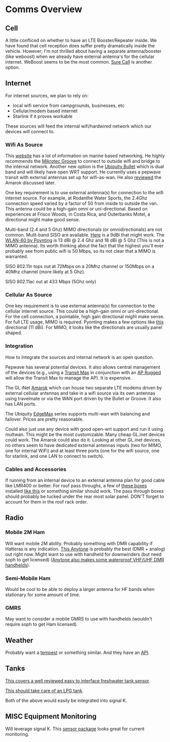 # Comms Overview

## Cell

A little confliced on whether to have an LTE Booster/Repeater inside.  We have found that cell reception does suffer pretty dramatically inside the vehicle.  However; I'm not thrilled about having a separate antenna/booster (like weboost) when we already have external antenna's for the cellular internet.  WeBoost seems to be the most common.  [Sure Call](https://www.amazon.com/stores/page/E93D848B-8085-40A6-B436-79490DDDE867?ingress=2&visitId=e1d47c44-7233-47a1-81a1-bd091e484e9d&ref_=ast_bln) is another option.

## Internet

For internet sources, we plan to rely on: 

- local wifi service from campgrounds, businesses, etc 
- Cellular/modem based internet
- Starlink if it proves workable

These sources will feed the internal wifi/hardwired network which our devices will connect to.

 ### Wifi As Source

This [website](https://seabits.com/) has a lot of information on marine based networking.  He highly recommends the [Mikrotec Groove](https://seabits.com/mikrotik-groove-step-by-step-setup-guide/) to connect to outside wifi and bridge to the internal network.  Another new option is the [Ubiquity Bullet](https://www.ui.com/airmax/bullet-ac/) which is dual band and will likely have open WRT support.  He currently uses a pepwave transit with external antennas set up for wifi-as-wan.  He also [reviewed](https://seabits.com/gl-x1200-amarok-dual-lte-router/) the Amarok discussed later.

One key requirement is to use external antenna(s) for connection to the wifi internet source.  For example, at Rodanthe Water Sports, the 2.4Ghz connection speed varied by a factor of 50 from inside to outside the van.  This antenna could be a high-gain omni or uni-directional.  Based on experiences at Frisco Woods, in Costa Rica, and Outerbanks Motel, a directional might make good sense.  

Multi-band (2.4 and 5 Ghz) MIMO directionals (or omnidirectionals) are not common.  Mulit-band SISO are available.  [Here](https://www.amazon.com/Tupavco-DB541-Yagi-WiFi-Antenna/dp/B015QEBC4W?ref_=ast_sto_dp) is a 9dBi that might work.  The [WLAN-60 by Poynting](https://poynting.tech/antennas/wlan-60/?compare=14916) is 13 dBi @ 2.4 Ghz and 18 dBi @ 5 Ghz (This is not a MIMO antenna). Its worth thinking about the fact that the highest you'll ever probably see from public wifi is 50 Mbps, so its not clear that a MIMO is warranted.

SISO 802.11n tops out at 72Mbps on a 20Mhz channel or 150Mbps on a 40Mhz channel (more likely at 5 Ghz).

SISO 802.11ac out at 433 Mbps (5Ghz only)

### Cellular As Source

One key requirement is to use external antenna(s) for connection to the cellular internet source.  This could be a high-gain omni or uni-directional.  For the cell connection, a pointable, high gain directional might make sense.  For full LTE usage, MIMO is required.  Pyonting makes a few options like [this](https://poynting.tech/antennas-accessories/antennas/farming-agricultural-antennas/xpol-2-5g/?compare=12221,12222,12223,12224) directional (11 dBi).  For MIMO, it looks like the directionals are usually panel shaped.

### Integration

How to Integrate the sources and internal network is an open question.  

Pepwave has several potential devices.  It also allows central management of the devices (e.g., using a [Transit Max](https://www.peplink.com/products/transit-series-max-transit/) in conjunction with an [AP Rugged](https://www.peplink.com/products/ap-one-series-rugged/) will allow the Transit Max to manage the AP).  It is expensive.

The GL iNet [Amarok](https://www.gl-inet.com/products/gl-x1200/) which can house two separate LTE modems driven by external cellular antennas and take in a wifi source via its own antennas using travelmate or via the WAN port driven by the Bullet or Groove.  It also has LAN ports.

The Ubiquity [EdgeMax](https://www.ui.com/edgemax/comparison/) series supports multi-wan with balancing and failover.  Prices are pretty reasonable.

Could also just use any device with good open-wrt support and run it using multwan.  This might be the most customizable.  Many cheap GL.inet devices could work.  The Amarok could also do it.  Looking at other GL.inet devices, no others seem to have dedicated external antennas inputs (two for MIMO, one for internal WiFi) and at least three ports (one for the wifi source, one for starlink, and one LAN to connect to switch).

### Cables and Accessories

If running from an internal device to an external antenna plan for good cable like LMR400 or better.  For roof pass throughs, a few of [these boxes](https://www.amazon.com/LeMotech-Waterproof-Dustproof-Universal-230mmx150mmx87mm/dp/B07G5CQV95/ref=sr_1_7?dchild=1&keywords=LeMotech&qid=1608251153&sr=8-7) installed [like this](https://www.rvwithtito.com/articles/run-cable-through-rv-roof/) or something similar should work.  The pass through boxes should probably be tucked under the rear most solar panel.  DON'T forget to account for them in the roof rack order.

## Radio

### Mobile 2M Ham

Will want mobile 2M ability.  Probably something with DMR capability if Hatteras is any indication. [This Anytone](http://www.dmrfordummies.com/anytone-at-d578uv-pro-product-review/) is probably the best (DMR + analog) out right now.  Might want to use with handheld for downwinders (but need soph to get licensed) ([Anytone also makes some waterproof VHF/UHF DMR handhelds](https://www.passion-radio.com/dmr-equipment/d868uv-751.html)).

### Semi-Mobile Ham

Would be cool to be able to deploy a larger antenna for HF bands when stationary for some amount of time.

### GMRS

May want to consider a mobile GMRS to use with handhelds (wouldn't require soph to get Ham licensed).

## Weather

Probably want a [tempest](https://weatherflow.com/tempest-weather-system/) or something similar.  And they have an [API](https://weatherflow.github.io/Tempest/api/).

## Tanks

[This covers a well reviewed easy to interface freshwater tank sensor](https://livelikepete.com/fresh-water-tank-level-sensor-and-gauge-install/).

[This should take care of an LPG tank](https://www.amazon.com/Manchester-Tank-G12846-LP-Gas/dp/B003D3WPGS/ref=pd_sbs_4?pd_rd_w=etHKf&pf_rd_p=ed1e2146-ecfe-435e-b3b5-d79fa072fd58&pf_rd_r=AXKXCG2N3KMHDTZ6BQQ5&pd_rd_r=38593e48-8fb0-48be-a0dc-9a879f51b0b6&pd_rd_wg=yntO2&pd_rd_i=B003D3WPGS&psc=1).

Both of the above would easily be integrated into signal K.

## MISC Equipment Monitoring

Will leverage signal K.  This [sensor package](https://www.seeedstudio.com/Grove-10A-DC-Current-Sensor-ACS725-p-2927.html?utm_source=blog&utm_medium=blog) looks great for current monitoring.

